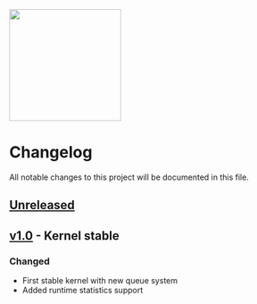 <img src="https://github.com/bjornbrodtkorb/BlackOS/blob/master/BlackOS%20Graphics/black_os_logo_trim.png" width="200">

# Changelog

All notable changes to this project will be documented in this file. 

## [Unreleased]

## [v1.0] - Kernel stable

### Changed

- First stable kernel with new queue system
- Added runtime statistics support


[Unreleased]: https://github.com/bjornbrodtkorb/BlackOS/compare/v1.0...HEAD
[v1.0]: https://github.com/bjornbrodtkorb/BlackOS/releases/tag/v1.0
